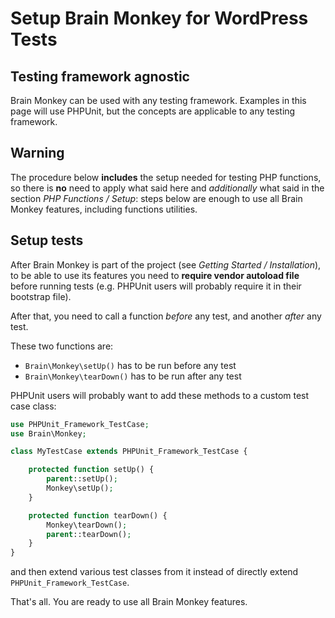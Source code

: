<!--
currentMenu: "wpsetup"
currentSection: "WordPress"
title: "Setup Brain Monkey for WordPress Tests"
-->

# Setup Brain Monkey for WordPress Tests



## Testing framework agnostic

Brain Monkey can be used with any testing framework.
Examples in this page will use PHPUnit, but the concepts are applicable to any testing framework.



## Warning

The procedure below **includes** the setup needed for testing PHP functions, so there is **no** need to
apply what said here and *additionally* what said in the section *PHP Functions / Setup*: steps below are enough to use all Brain Monkey features, including functions utilities.



## Setup tests

After Brain Monkey is part of the project (see *Getting Started / Installation*), to be able to use its features
you need to **require vendor autoload file** before running tests (e.g. PHPUnit users will probably require it in their bootstrap file).

After that, you need to call a function *before* any test, and another *after* any test.

These two functions are:

 - `Brain\Monkey\setUp()` has to be run before any test
 - `Brain\Monkey\tearDown()` has to be run after any test

PHPUnit users will probably want to add these methods to a custom test case class:

```php
use PHPUnit_Framework_TestCase;
use Brain\Monkey;

class MyTestCase extends PHPUnit_Framework_TestCase {

    protected function setUp() {
        parent::setUp();
        Monkey\setUp();
    }

    protected function tearDown() {
        Monkey\tearDown();
        parent::tearDown();
    }
}
```

and then extend various test classes from it instead of directly extend `PHPUnit_Framework_TestCase`.

That's all. You are ready to use all Brain Monkey features.
